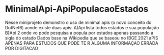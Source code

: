 # MinimalApi-ApiPopulacaoEstados
Nesse  miniprojeto demonstro o uso de minimal apis (o novo conceito do DotNet6)  aonde existe  duas apis:
A)Api lista todos estados e  sua população
B)Api  2 onde vo pode pesquisa a popula  por estados apenas passando a sigla do estado
Dados  base  na Wikipedia  que se baseou  no IBGE 2021
aPIS APENAS PARA ESTUDOS QUE PODE  TE R ALGUMA INFORMAÇAO ERRADA POR  DIGITACAO 
